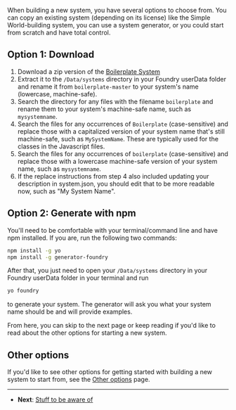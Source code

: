 When building a new system, you have several options to choose from. You can copy an existing system (depending on its license) like the Simple World-building system, you can use a system generator, or you could start from scratch and have total control.

## Option 1: Download

1. Download a zip version of the [Boilerplate System](https://gitlab.com/asacolips-projects/foundry-mods/boilerplate/-/archive/master/boilerplate-master.zip)
2. Extract it to the <!-- {% raw %} -->`/Data/systems`<!--- {% endraw %} ---> directory in your Foundry userData folder and rename it from <!--- {% raw %} --->`boilerplate-master`<!--- {% endraw %} ---> to your system's name (lowercase, machine-safe).
3. Search the directory for any files with the filename <!--- {% raw %} --->`boilerplate`<!--- {% endraw %} ---> and rename them to your system's machine-safe name, such as <!--- {% raw %} --->`mysystemname`<!--- {% endraw %} --->.
4. Search the files for any occurrences of <!--- {% raw %} --->`Boilerplate`<!--- {% endraw %} ---> (case-sensitive) and replace those with a capitalized version of your system name that's still machine-safe, such as <!--- {% raw %} --->`MySystemName`<!--- {% endraw %} --->. These are typically used for the classes in the Javascript files.
5. Search the files for any occurrences of <!--- {% raw %} --->`boilerplate`<!--- {% endraw %} ---> (case-sensitive) and replace those with a lowercase machine-safe version of your system name, such as <!--- {% raw %} --->`mysystemname`<!--- {% endraw %} --->.
6. If the replace instructions from step 4 also included updating your description in system.json, you should edit that to be more readable now, such as "My System Name".

## Option 2:  Generate with npm

You'll need to be comfortable with your terminal/command line and have npm installed. If you are, run the following two commands:

<!--- {% raw %} --->

```bash
npm install -g yo
npm install -g generator-foundry
```

<!--- {% endraw %} --->

After that, you just need to open your <!--- {% raw %} --->`/Data/systems`<!--- {% endraw %} ---> directory in your Foundry userData folder in your terminal and run

<!--- {% raw %} --->

```bash
yo foundry
```

<!--- {% endraw %} --->
to generate your system. The generator will ask you what your system name should be and will provide examples.


From here, you can skip to the next page or keep reading if you'd like to read about the other options for starting a new system.

## Other options

If you'd like to see other options for getting started with building a new system to start from, see the [Other options](https://foundry-vtt-community.github.io/wiki/SD01.2-Other-options) page.

---

* **Next**: [Stuff to be aware of](https://foundry-vtt-community.github.io/wiki/SD02-Stuff-to-be-aware-of)